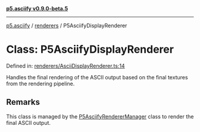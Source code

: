 [**p5.asciify v0.9.0-beta.5**](../../../../README.md)

***

[p5.asciify](../../../../README.md) / [renderers](../README.md) / P5AsciifyDisplayRenderer

# Class: P5AsciifyDisplayRenderer

Defined in: [renderers/AsciiDisplayRenderer.ts:14](https://github.com/humanbydefinition/p5.asciify/blob/72321c3efb20e586522e95711ebe51cc0ce11317/src/lib/renderers/AsciiDisplayRenderer.ts#L14)

Handles the final rendering of the ASCII output based on the final textures from the rendering pipeline.

## Remarks

This class is managed by the [P5AsciifyRendererManager](P5AsciifyRendererManager.md) class to render the final ASCII output.

